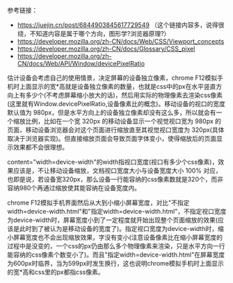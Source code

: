 参考链接：

* https://juejin.cn/post/6844903845617729549 （这个链接内容多，说得很绕，不知道内容是属于哪个方向，图形学?浏览器原理?）
* https://developer.mozilla.org/zh-CN/docs/Web/CSS/Viewport_concepts
* https://developer.mozilla.org/zh-CN/docs/Glossary/CSS_pixel
* https://developer.mozilla.org/zh-CN/docs/Web/API/Window/devicePixelRatio

估计设备会考虑自己的使用情景，决定屏幕的设备独立像素，chrome F12模拟手机时上面显示的宽*高就是设备独立像素的数量，也就是css中的px在水平竖直方向上有多少个(不考虑屏幕缩小放大的话)，然后用实际的物理像素去渲染css像素(这里就有Window.devicePixelRatio,设备像素比的概念)。移动设备的视口的宽度默认值为 980px，但是水平方向上的设备独立像素却没有这么多，所以就会有一个缩放比例，比如在一个宽 320px 的移动设备显示一个视觉视口宽为 980px 的页面，移动设备浏览器会对这个页面进行缩放直至其视觉视口宽度为 320px(具体取决于浏览器实现)。但直接缩放页面会导致页面字体变小，使得缩放后的页面显示效果都不会很理想。

<meta name="viewport" content="width=device-width,initial-scale=1,maximum-scale=1,user-scalable=no">

content="width=device-width"的width指视口宽度(视口有多少个css像素)，效果应该是，不让移动设备缩放，文档视口宽度大小与设备宽度大小 100% 对应，也即是说，若设备宽320px，那么设备一行能容纳的css像素数就是320个，而非容纳980个再通过缩放使其能容纳在设备宽度内。

chrome F12模拟手机界面然后从大到小缩小屏幕宽度，对比"不指定width=device-width.html"和"指定width=device-width.html"，不指定视口宽度为device-width时，屏幕宽度小到了一定程度就开始出现整个页面缩放的效果(应该是此时到了被认为是移动设备的宽度了)。指定视口宽度为device-width时，缩小屏幕宽度也不会出现缩放效果，字没有变小(注意设备像素比在缩小屏幕宽度的过程中是没变的，一个css的px仍由那么多个物理像素来渲染，只是水平方向一行能容纳的css像素个数变小了)。而且"指定width=device-width.html"在屏幕宽度为600px时临界，当为599px时发生换行，这也说明chrome模拟手机时上面显示的宽*高和css里的px都指css像素。
